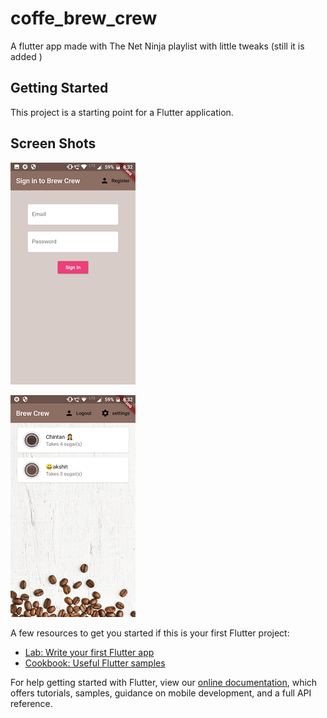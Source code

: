 # coffe_brew_crew

A flutter app made with The Net Ninja playlist with little tweaks (still it is added )

## Getting Started

This project is a starting point for a Flutter application.

## Screen Shots

![Alt text](https://github.com/akshit6/Coffee-Brew-Crew/blob/master/screen_shots/1.png?raw=true "Sign In")

![Alt text](https://github.com/akshit6/Coffee-Brew-Crew/blob/master/screen_shots/3.png?raw=true "Main Screen")

A few resources to get you started if this is your first Flutter project:

- [Lab: Write your first Flutter app](https://flutter.dev/docs/get-started/codelab)
- [Cookbook: Useful Flutter samples](https://flutter.dev/docs/cookbook)

For help getting started with Flutter, view our
[online documentation](https://flutter.dev/docs), which offers tutorials,
samples, guidance on mobile development, and a full API reference.
